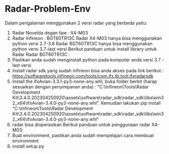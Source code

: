 # Radar-Problem-Env
Dalam pengalaman menggunakan 2 versi radar yang berbeda yaitu:
1. Radar Novelda degan tipe : X4-M03
2. Radar Infineon : BGT60TR13C
Radar X4-M03 hanya bisa menggunakan python versi 2.7-3.6
Radar BGT60TR13C hanya bisa menggunakan python versi 3.7-last versi
Berikut panduan untuk install library untuk Radar Radar BGT60TR13C :
1. Pastikan anda sudah menginstall python pada komputer anda versi 3.7 - last versi
2. Install radar sdk yang sudah infineon bisa anda akses pada link berikut : https://softwaretools.infineon.com/tools/com.ifx.tb.tool.ifxradarsdk
3. Install the ifxAvian-3.3.1-py3-none-any.whl, buka folder berkit (harap sesuaikan dengan penyimpanan anda) : "C:\Infineon\Tools\Radar Development Kit\3.4.0.202304250920\assets\software\radar_sdk\radar_sdk\libs\win32_x64\ifxAvian-3.4.0-py3-none-any.whl". Kemudian lakukan pip install "C:\Infineon\Tools\Radar Development Kit\3.4.0.202304250920\assets\software\radar_sdk\radar_sdk\libs\win32_x64\ifxAvian-3.4.0-py3-none-any.whl"
4. radar bisa dioperasikan
Berikut panduan untuk penggunaan radar X4-M03:
1. Buat environment, pastikan anda sudah mempelajari cara membuat environment
2. install setup.py

